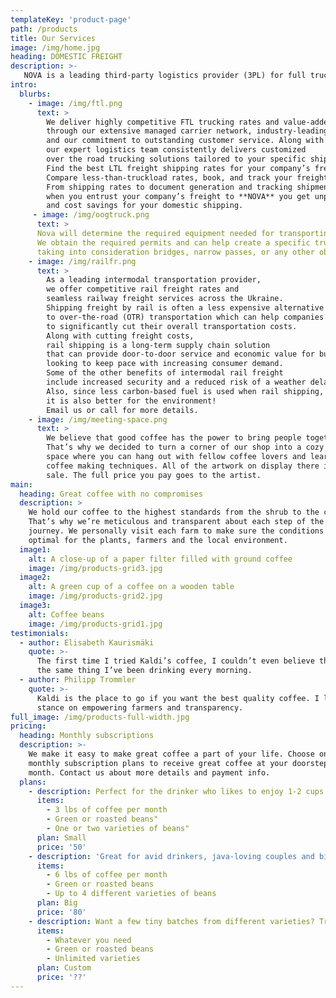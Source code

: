 ```yaml
---
templateKey: 'product-page'
path: /products
title: Our Services
image: /img/home.jpg
heading: DOMESTIC FREIGHT 
description: >-
   NOVA is a leading third-party logistics provider (3PL) for full truckload (FTL) freight shipping throughout Ukraine.
intro: 
  blurbs:
    - image: /img/ftl.png
      text: >
        We deliver highly competitive FTL trucking rates and value-added full truckload shipping services 
        through our extensive managed carrier network, industry-leading technology,
        and our commitment to outstanding customer service. Along with our top-quality carrier network, 
        our expert logistics team consistently delivers customized 
        over the road trucking solutions tailored to your specific shipping needs.
        Find the best LTL freight shipping rates for your company’s freight. 
        Compare less-than-truckload rates, book, and track your freight all in one place. 
        From shipping rates to document generation and tracking shipments, 
        when you entrust your company’s freight to **NOVA** you get unparalleled convenience, control, 
        and cost savings for your domestic shipping.
     - image: /img/oogtruck.png
      text: >
      Nova will determine the required equipment needed for transporting any over-dimensional freight.
      We obtain the required permits and can help create a specific trucking route
      taking into consideration bridges, narrow passes, or any other obstacles that may hinder transport.
    - image: /img/railfr.png
      text: >
        As a leading intermodal transportation provider, 
        we offer competitive rail freight rates and 
        seamless railway freight services across the Ukraine.
        Shipping freight by rail is often a less expensive alternative 
        to over-the-road (OTR) transportation which can help companies 
        to significantly cut their overall transportation costs.
        Along with cutting freight costs, 
        rail shipping is a long-term supply chain solution 
        that can provide door-to-door service and economic value for businesses 
        looking to keep pace with increasing consumer demand.
        Some of the other benefits of intermodal rail freight 
        include increased security and a reduced risk of a weather delay and cargo loss.
        Also, since less carbon-based fuel is used when rail shipping, 
        it is also better for the environment!
        Email us or call for more details.
    - image: /img/meeting-space.png
      text: >
        We believe that good coffee has the power to bring people together.
        That’s why we decided to turn a corner of our shop into a cozy meeting
        space where you can hang out with fellow coffee lovers and learn about
        coffee making techniques. All of the artwork on display there is for
        sale. The full price you pay goes to the artist.
main:
  heading: Great coffee with no compromises
  description: >
    We hold our coffee to the highest standards from the shrub to the cup.
    That’s why we’re meticulous and transparent about each step of the coffee’s
    journey. We personally visit each farm to make sure the conditions are
    optimal for the plants, farmers and the local environment.
  image1:
    alt: A close-up of a paper filter filled with ground coffee
    image: /img/products-grid3.jpg
  image2:
    alt: A green cup of a coffee on a wooden table
    image: /img/products-grid2.jpg
  image3:
    alt: Coffee beans
    image: /img/products-grid1.jpg
testimonials:
  - author: Elisabeth Kaurismäki
    quote: >-
      The first time I tried Kaldi’s coffee, I couldn’t even believe that was
      the same thing I’ve been drinking every morning.
  - author: Philipp Trommler
    quote: >-
      Kaldi is the place to go if you want the best quality coffee. I love their
      stance on empowering farmers and transparency.
full_image: /img/products-full-width.jpg
pricing:
  heading: Monthly subscriptions
  description: >-
    We make it easy to make great coffee a part of your life. Choose one of our
    monthly subscription plans to receive great coffee at your doorstep each
    month. Contact us about more details and payment info.
  plans:
    - description: Perfect for the drinker who likes to enjoy 1-2 cups per day.
      items:
        - 3 lbs of coffee per month
        - Green or roasted beans"
        - One or two varieties of beans"
      plan: Small
      price: '50'
    - description: 'Great for avid drinkers, java-loving couples and bigger crowds'
      items:
        - 6 lbs of coffee per month
        - Green or roasted beans
        - Up to 4 different varieties of beans
      plan: Big
      price: '80'
    - description: Want a few tiny batches from different varieties? Try our custom plan
      items:
        - Whatever you need
        - Green or roasted beans
        - Unlimited varieties
      plan: Custom
      price: '??'
---
```

